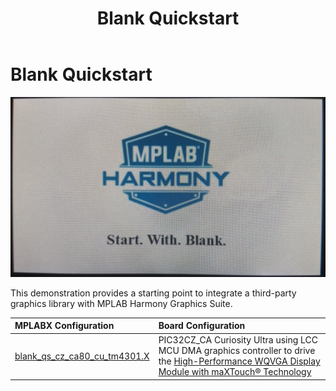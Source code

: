 ﻿---
parent: Example Applications
title: Blank Quickstart
nav_order: 10
---

# Blank Quickstart

![](./../../images/blank_quickstart.png)

This demonstration provides a starting point to integrate a third-party graphics library with MPLAB Harmony Graphics Suite.

|MPLABX Configuration|Board Configuration|
|:-------------------|:------------------|
|[blank\_qs\_cz\_ca80\_cu\_tm4301.X](./firmware/blank_qs_cz_ca80_cu_tm4301b.X/readme.md)|PIC32CZ_CA Curiosity Ultra using LCC MCU DMA graphics controller to drive the [High-Performance WQVGA Display Module with maXTouch® Technology](https://www.microchip.com/DevelopmentTools/ProductDetails/PartNO/AC320005-4)|